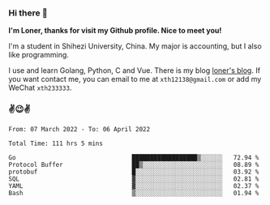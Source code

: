 ### Hi there 👋️

**I'm Loner, thanks for visit my Github profile. Nice to meet you!**

I'm a student in Shihezi University, China. My major is accounting, but I also like programming.

I use and learn Golang, Python, C and Vue. There is my blog [loner's blog](https://www.loner1024.top).  If you want contact me, you can email to me at `xth12138@gmail.com` or add my WeChat `xth233333`.

### ✌️😉✌️

<!--START_SECTION:waka-->

```text
From: 07 March 2022 - To: 06 April 2022

Total Time: 111 hrs 5 mins

Go                                ██████████████████▒░░░░░░   72.94 %
Protocol Buffer                   ██▒░░░░░░░░░░░░░░░░░░░░░░   08.89 %
protobuf                          █░░░░░░░░░░░░░░░░░░░░░░░░   03.92 %
SQL                               ▓░░░░░░░░░░░░░░░░░░░░░░░░   02.81 %
YAML                              ▓░░░░░░░░░░░░░░░░░░░░░░░░   02.37 %
Bash                              ▒░░░░░░░░░░░░░░░░░░░░░░░░   01.94 %
```

<!--END_SECTION:waka-->



